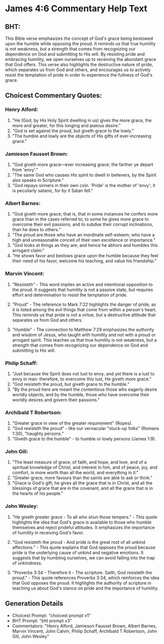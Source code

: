# James 4:6 Commentary Help Text

## BHT:
This Bible verse emphasizes the concept of God's grace being bestowed upon the humble while opposing the proud. It reminds us that true humility is not weakness, but a strength that comes from recognizing our dependence on God and submitting to His will. By resisting pride and embracing humility, we open ourselves up to receiving the abundant grace that God offers. This verse also highlights the destructive nature of pride, which separates us from God and others, and encourages us to actively resist the temptation of pride in order to experience the fullness of God's grace.

## Choicest Commentary Quotes:
### Henry Alford:
1. "He (God, by His Holy Spirit dwelling in us) gives the more grace, the more and greater, for this longing and jealous desire." 
2. "God is set against the proud, but giveth grace to the lowly." 
3. "The humble and lowly are the objects of His gifts of ever-increasing grace."

### Jamieson Fausset Brown:
1. "God giveth more grace—ever increasing grace; the farther ye depart from 'envy'." 
2. "The same God who causes His spirit to dwell in believers, by the Spirit also speaks in Scripture." 
3. "God repays sinners in their own coin. 'Pride' is the mother of 'envy'; it is peculiarly satanic, for by it Satan fell."

### Albert Barnes:
1. "God giveth more grace; that is, that in some instances he confers more grace than in the cases referred to; to some he gives more grace to overcome their evil passions, and to subdue their corrupt inclinations, than he does to others."
2. "The proud are those who have an inordinate self-esteem; who have a high and unreasonable conceit of their own excellence or importance."
3. "God looks at things as they are; and hence he abhors and humbles this arrogant claim."
4. "He shows favor and bestows grace upon the humble because they feel their need of his favor, welcome his teaching, and value his friendship."

### Marvin Vincent:
1. "Resisteth" - This word implies an active and intentional opposition to the proud. It suggests that humility is not a passive state, but requires effort and determination to resist the temptation of pride.

2. "Proud" - The reference to Mark 7:22 highlights the danger of pride, as it is listed among the evil things that come from within a person's heart. This reminds us that pride is not a virtue, but a destructive attitude that separates us from God and others.

3. "Humble" - The connection to Matthew 7:29 emphasizes the authority and wisdom of Jesus, who taught with humility and not with a proud or arrogant spirit. This teaches us that true humility is not weakness, but a strength that comes from recognizing our dependence on God and submitting to His will.

### Philip Schaff:
1. "Just because the Spirit does not lust to envy; and yet there is a lust to envy in man: therefore, to overcome this lust, He giveth more grace."
2. "God resisteth the proud, but giveth grace to the humble."
3. "By the proud here are meant the contentious those who eagerly desire worldly objects; and by the humble, those who have overcome their worldly desires and govern their passions."

### Archibald T Robertson:
1. "Greater grace in view of the greater requirement" (Ropes).
2. "God resisteth the proud" - like our vernacular "stuck-up folks" (Romans 1:30), "haughty persons."
3. "Giveth grace to the humble" - to humble or lowly persons (James 1:9).

### John Gill:
1. "The least measure of grace, of faith, and hope, and love, and of a spiritual knowledge of Christ, and interest in him, and of peace, joy, and comfort, is more worth than all the world, and everything in it."
2. "Greater grace, more favours than the saints are able to ask or think."
3. "Grace is God's gift; he gives all the grace that is in Christ, and all the blessings of grace that are in the covenant, and all the grace that is in the hearts of his people."

### John Wesley:
1. "He giveth greater grace - To all who shun those tempers." - This quote highlights the idea that God's grace is available to those who humble themselves and reject prideful attitudes. It emphasizes the importance of humility in receiving God's favor.

2. "God resisteth the proud - And pride is the great root of all unkind affections." - This quote explains that God opposes the proud because pride is the underlying cause of unkind and negative emotions. It suggests that by humbling ourselves, we can avoid falling into the trap of unkindness.

3. "Proverbs 3:34 - Therefore it - The scripture. Saith, God resisteth the proud." - This quote references Proverbs 3:34, which reinforces the idea that God opposes the proud. It highlights the authority of scripture in teaching us about God's stance on pride and the importance of humility.


## Generation Details
- Choicest Prompt: "choicest prompt v1"
- BHT Prompt: "bht prompt v3"
- Commentators: "Henry Alford, Jamieson Fausset Brown, Albert Barnes, Marvin Vincent, John Calvin, Philip Schaff, Archibald T Robertson, John Gill, John Wesley"
